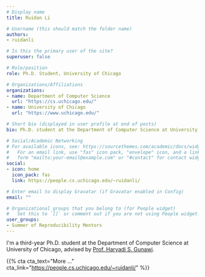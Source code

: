 ```yaml
---
# Display name
title: Ruidan Li

# Username (this should match the folder name)
authors:
- ruidanli

# Is this the primary user of the site?
superuser: false

# Role/position
role: Ph.D. Student, University of Chicago

# Organizations/Affiliations
organizations:
- name: Department of Computer Science
  url: "https://cs.uchicago.edu/"
- name: University of Chicago
  url: "https://www.uchicago.edu/"

# Short bio (displayed in user profile at end of posts)
bio: Ph.D. student at the Department of Computer Science at University of Chicago, advised by Prof. Haryadi S. Gunawi. 

# Social/Academic Networking
# For available icons, see: https://sourcethemes.com/academic/docs/widgets/#icons
#   For an email link, use "fas" icon pack, "envelope" icon, and a link in the
#   form "mailto:your-email@example.com" or "#contact" for contact widget.
social:
- icon: home
  icon_pack: fas
  link: https://people.cs.uchicago.edu/~ruidanli/

# Enter email to display Gravatar (if Gravatar enabled in Config)
email: ""

# Organizational groups that you belong to (for People widget)
#   Set this to `[]` or comment out if you are not using People widget.  
user_groups:
- Summer of Reproducibility Mentors
---
```

I'm a third-year Ph.D. student at the Department of Computer Science at University of Chicago, advised by [Prof. Haryadi S. Gunawi](https://people.cs.uchicago.edu/~haryadi/).

{{% cta cta_text="More ..." cta_link="https://people.cs.uchicago.edu/~ruidanli/" %}}